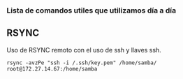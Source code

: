 ### Lista de comandos utiles que utilizamos día a día

## RSYNC

Uso de RSYNC remoto con el uso de ssh y llaves ssh.
```
rsync -avzPe "ssh -i /.ssh/key.pem" /home/samba/ root@172.27.14.67:/home/samba
```